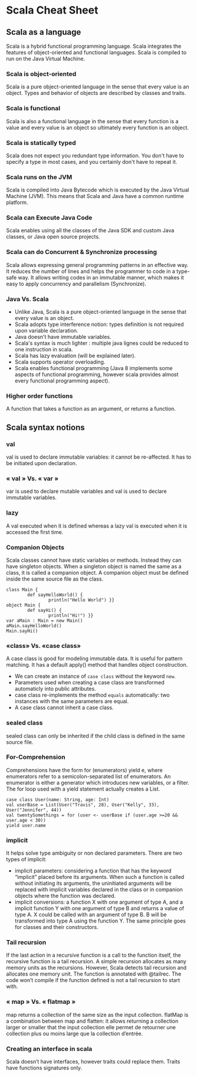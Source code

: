 # Scala Cheat Sheet
## Scala as a language
Scala is a hybrid functional programming language. Scala integrates the features of object-oriented and functional languages. Scala is compiled to run on the Java Virtual Machine.

### Scala is object-oriented
Scala is a pure object-oriented language in the sense that every value is an object. Types and behavior of objects are described by classes and traits.

### Scala is functional
Scala is also a functional language in the sense that every function is a value and every value is an object so ultimately every function is an object.

### Scala is statically typed
Scala does not expect you redundant type information. You don't have to specify a type in most cases, and you certainly don't have to repeat it.

### Scala runs on the JVM
Scala is compiled into Java Bytecode which is executed by the Java Virtual Machine (JVM). This means that Scala and Java have a common runtime platform.

### Scala can Execute Java Code
Scala enables using all the classes of the Java SDK and custom Java classes, or Java open source projects.

### Scala can do Concurrent & Synchronize processing
Scala allows expressing general programming patterns in an effective way. It reduces the number of lines and helps the programmer to code in a type-safe way. It allows writing codes in an immutable manner, which makes it easy to apply concurrency and parallelism (Synchronize).

### Java Vs. Scala
* Unlike Java, Scala is a pure object-oriented language in the sense that every value is an object.
* Scala adopts type interference notion: types definition is not required upon variable declaration. 
* Java doesn't have immutable variables.
* Scala's syntax is much lighter : multiple java lignes could be reduced to one instruction in scala.  
* Scala has lazy evaluation (will be explained later).
* Scala supports operator overloading.
* Scala enables functional programming (Java 8 implements some aspects of functional programming, however scala provides almost every functional programming aspect).

### Higher order functions
A function that takes a function as an argument, or returns a function.

## Scala syntax notions
### val
val is used to declare immutable variables: it cannot be re-affected. It has to be initiated upon declaration. 

### « val » Vs. « var »
var is used to declare mutable variables and val is used to declare immutable variables. 

### lazy
A val executed when it is defined whereas a lazy val is executed when it is accessed the first time.

### Companion Objects
Scala classes cannot have static variables or methods. Instead they can have singleton objects. When a singleton object is named the same as a class, it is called a companion object. A companion object must be defined inside the same source file as the class.

```
class Main {
        def sayHelloWorld() {
                println("Hello World") }}
object Main {
        def sayHi() {
                println("Hi!") }}
var aMain : Main = new Main()
aMain.sayHelloWorld()
Main.sayHi()
```

### «class» Vs. «case class» 
A case class is good for modeling immutable data. It is useful for pattern matching. It has a default apply() method that handles object construction.
* We can create an instance of `case class` without the keyword `new`.
* Parameters used when creating a case class are transformed automaticly into public attributes.
* case class re-implements the method `equals` automatically: two instances with the same parameters are equal. 
* A case class cannot inherit a case class. 

### sealed class 
sealed class can only be inherited if the child class is defined in the same source file. 

### For-Comprehension
Comprehensions have the form for (enumerators) yield e, where enumerators refer to a semicolon-separated list of enumerators. An enumerator is either a generator which introduces new variables, or a filter. The for loop used with a yield statement actually creates a List. 
```
case class User(name: String, age: Int)
val userBase = List(User("Travis", 28), User("Kelly", 33), User("Jennifer", 44))
val twentySomethings = for (user <- userBase if (user.age >=20 && user.age < 30))
yield user.name 
```
### implicit 
It helps solve type ambiguity or non declared parameters. There are two types of implicit: 
* implicit parameters: considering a function that has the keyword “implicit” placed before its arguments. When such a function is called without initiating its arguments, the uninitiated arguments will be replaced with implicit variables declared in the class or in companion objects where the function was declared. 
* implicit conversions: a function X with one argument of type A, and a implicit function Y with one argument of type B and returns a value of type A. X could be called with an argument of type B. B will be transformed into type A using the function Y. The same principle goes for classes and their constructors. 

### Tail recursion
If the last action in a recursive function is a call to the function itself, the recursive function is a tail recursion. A simple recursion allocates as many memory units as the recursions. However, Scala detects tail recursion and allocates one memory unit. The function is annotated with @tailrec. The code won’t compile if the function defined is not a tail recursion to start with. 

### « map » Vs. « flatmap »
map returns a collection of the same size as the input collection. flatMap is a combination between map and flatten: it allows returning a collection larger or smaller that the input collection elle permet de retourner une collection plus ou moins large que la collection d’entrée.

### Creating an interface in scala
Scala doesn’t have interfaces, however traits could replace them. Traits have functions signatures only.
